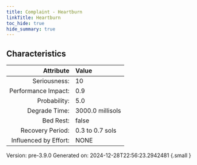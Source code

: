 ```yaml
---
title: Complaint - Heartburn
linkTitle: Heartburn
toc_hide: true
hide_summary: true
---
```


## Characteristics

| Attribute      | Value |
|--------:|:------|
|Seriousness:|10|
|Performance Impact:|0.9|
|Probability:|5.0|
|Degrade Time:|3000.0 millisols|
|Bed Rest:|false|
|Recovery Period:|0.3 to 0.7 sols|
|Influenced by Effort:|NONE|
 

Version: pre-3.9.0 Generated on: 2024-12-28T22:56:23.2942481
{.small }